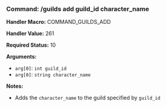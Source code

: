 ### Command: /guilds add guild_id character_name

**Handler Macro:** COMMAND_GUILDS_ADD

**Handler Value:** 261

**Required Status:** 10

**Arguments:**
- `arg[0]`: `int guild_id`
- `arg[0]`: `string character_name`

**Notes:**
- Adds the `character_name` to the guild specified by `guild_id`